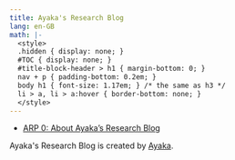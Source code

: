 ```yaml
---
title: Ayaka's Research Blog
lang: en-GB
math: |-
  <style>
  .hidden { display: none; }
  #TOC { display: none; }
  #title-block-header > h1 { margin-bottom: 0; }
  nav + p { padding-bottom: 0.2em; }
  body h1 { font-size: 1.17em; } /* the same as h3 */
  li > a, li > a:hover { border-bottom: none; }
  </style>
---
```


- [ARP 0: About Ayaka’s Research Blog](0/)

Ayaka's Research Blog is created by [Ayaka](https://github.com/ayaka14732).
